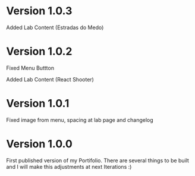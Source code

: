 # Version 1.0.3

Added Lab Content (Estradas do Medo)

# Version 1.0.2

Fixed Menu Buttton

Added Lab Content (React Shooter)

# Version 1.0.1

Fixed image from menu, spacing at lab page and changelog

# Version 1.0.0

First published version of my Portifolio.
There are several things to be built and I will make this adjustments at next Iterations :)
